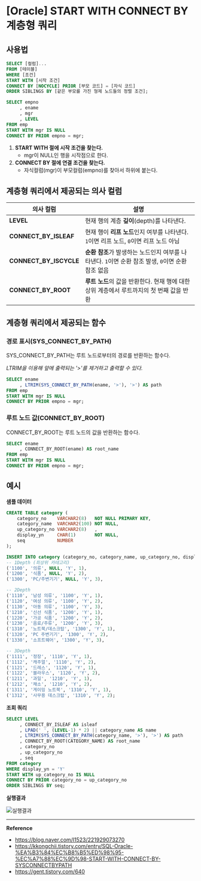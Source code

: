# [Oracle] START WITH CONNECT BY 계층형 쿼리

## 사용법
```sql
SELECT [컬럼]...
FROM [테이블]
WHERE [조건]
START WITH [시작 조건]
CONNECT BY [NOCYCLE] PRIOR [부모 코드] = [자식 코드]
ORDER SIBLINGS BY [같은 부모를 가진 형제 노드들의 정렬 조건];
```

```sql
SELECT empno
     , ename
     , mgr
     , LEVEL
FROM emp
START WITH mgr IS NULL
CONNECT BY PRIOR empno = mgr;
```

1. **START WITH 절에 시작 조건을 찾는다.**
   - mgr이 NULL인 행을 시작점으로 한다.
2. **CONNECT BY 절에 연결 조건을 찾는다.**
   - 자식컬럼(mgr)이 부모컬럼(empno)를 찾아서 하위에 붙는다.

## 계층형 쿼리에서 제공되는 의사 컬럼
| 의사 컬럼              | 설명                                                            |
|------------------------|---------------------------------------------------------------|
| **LEVEL**              | 현재 행의 계층 **깊이**(depth)를 나타낸다.                                 |
| **CONNECT_BY_ISLEAF**  | 현재 행이 **리프 노드**인지 여부를 나타낸다. `1`이면 리프 노드, `0`이면 리프 노드 아님       |
| **CONNECT_BY_ISCYCLE** | **순환 참조**가 발생하는 노드인지 여부를 나타낸다. `1`이면 순환 참조 발생, `0`이면 순환 참조 없음 |
| **CONNECT_BY_ROOT**    | **루트 노드**의 값을 반환한다. 현재 행에 대한 상위 계층에서 루트까지의 첫 번째 값을 반환         |

## 계층형 쿼리에서 제공되는 함수
### 경로 표시(SYS_CONNECT_BY_PATH)
SYS_CONNECT_BY_PATH는 루트 노드로부터의 경로를 반환하는 함수다.

*LTRIM을 이용해 앞에 출력되는 '>'를 제거하고 출력할 수 있다.*

```sql
SELECT ename
     , LTRIM(SYS_CONNECT_BY_PATH(ename, '>'), '>') AS path
FROM emp
START WITH mgr IS NULL
CONNECT BY PRIOR empno = mgr;
```

### 루트 노드 값(CONNECT_BY_ROOT)
CONNECT_BY_ROOT는 루트 노드의 값을 반환하는 함수다.
```sql
SELECT ename
     , CONNECT_BY_ROOT(ename) AS root_name
FROM emp
START WITH mgr IS NULL
CONNECT BY PRIOR empno = mgr;
```

## 예시
**샘플 데이터**
```sql
CREATE TABLE category (
    category_no    VARCHAR2(8)   NOT NULL PRIMARY KEY,
    category_name  VARCHAR2(100) NOT NULL,
    up_category_no VARCHAR2(8)   ,
    display_yn     CHAR(1)       NOT NULL,
    seq            NUMBER
);

INSERT INTO category (category_no, category_name, up_category_no, display_yn, seq) VALUES
-- 1Depth (최상위 카테고리)
('1100', '의류', NULL, 'Y', 1),
('1200', '식품', NULL, 'Y', 2),
('1300', 'PC/주변기기', NULL, 'Y', 3),

-- 2Depth
('1110', '남성 의류', '1100', 'Y', 1),
('1120', '여성 의류', '1100', 'Y', 2),
('1130', '아동 의류', '1100', 'Y', 3),
('1210', '신선 식품', '1200', 'Y', 1),
('1220', '가공 식품', '1200', 'Y', 2),
('1230', '음료/주류', '1200', 'Y', 3),
('1310', '노트북/데스크탑', '1300', 'Y', 1),
('1320', 'PC 주변기기', '1300', 'Y', 2),
('1330', '소프트웨어', '1300', 'Y', 3),

-- 3Depth
('1111', '정장', '1110', 'Y', 1),
('1112', '캐주얼', '1110', 'Y', 2),
('1121', '드레스', '1120', 'Y', 1),
('1122', '블라우스', '1120', 'Y', 2),
('1211', '과일', '1210', 'Y', 1),
('1212', '채소', '1210', 'Y', 2),
('1311', '게이밍 노트북', '1310', 'Y', 1),
('1312', '사무용 데스크탑', '1310', 'Y', 2);
```

**조회 쿼리**
```sql
SELECT LEVEL
     , CONNECT_BY_ISLEAF AS isleaf
     , LPAD(' ', (LEVEL-1) * 2) || category_name AS name
     , LTRIM(SYS_CONNECT_BY_PATH(category_name, '>'), '>') AS path
     , CONNECT_BY_ROOT(CATEGORY_NAME) AS root_name
     , category_no 
     , up_category_no
     , seq
FROM category
WHERE display_yn = 'Y'
START WITH up_category_no IS NULL
CONNECT BY PRIOR category_no = up_category_no
ORDER SIBLINGS BY seq;
```

**실행결과**

![실행결과](https://github.com/user-attachments/assets/fa718998-b6a2-4571-b7d8-e617e17ef68a)

---
**Reference**<br>
- https://blog.naver.com/l1523/221929073270
- https://kkongchii.tistory.com/entry/SQL-Oracle-%EA%B3%84%EC%B8%B5%ED%98%95-%EC%A7%88%EC%9D%98-START-WITH-CONNECT-BY-SYSCONNECTBYPATH
- https://gent.tistory.com/640

